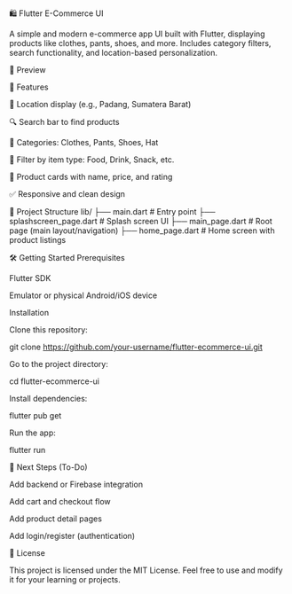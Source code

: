 🛍️ Flutter E-Commerce UI

A simple and modern e-commerce app UI built with Flutter, displaying products like clothes, pants, shoes, and more. Includes category filters, search functionality, and location-based personalization.

📱 Preview

🚀 Features

📍 Location display (e.g., Padang, Sumatera Barat)

🔍 Search bar to find products

📂 Categories: Clothes, Pants, Shoes, Hat

🧃 Filter by item type: Food, Drink, Snack, etc.

🛒 Product cards with name, price, and rating

✅ Responsive and clean design

📁 Project Structure
lib/
├── main.dart                # Entry point
├── splashscreen_page.dart  # Splash screen UI
├── main_page.dart          # Root page (main layout/navigation)
├── home_page.dart          # Home screen with product listings

🛠️ Getting Started
Prerequisites

Flutter SDK

Emulator or physical Android/iOS device

Installation

Clone this repository:

git clone https://github.com/your-username/flutter-ecommerce-ui.git


Go to the project directory:

cd flutter-ecommerce-ui


Install dependencies:

flutter pub get


Run the app:

flutter run

📌 Next Steps (To-Do)

Add backend or Firebase integration

Add cart and checkout flow

Add product detail pages

Add login/register (authentication)

📃 License

This project is licensed under the MIT License.
Feel free to use and modify it for your learning or projects.
